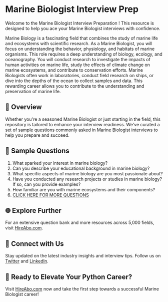# Marine Biologist Interview Prep

Welcome to the Marine Biologist Interview Preparation ! This resource is designed to help you ace your Marine Biologist interviews with confidence.

Marine Biology is a fascinating field that combines the study of marine life and ecosystems with scientific research. As a Marine Biologist, you will focus on understanding the behavior, physiology, and habitats of marine organisms. This role requires a deep understanding of biology, ecology, and oceanography. You will conduct research to investigate the impacts of human activities on marine life, study the effects of climate change on marine ecosystems, and contribute to conservation efforts. Marine Biologists often work in laboratories, conduct field research on ships, or dive into the depths of the ocean to collect samples and data. This rewarding career allows you to contribute to the understanding and preservation of marine life.

## 🚀 Overview

Whether you're a seasoned Marine Biologist or just starting in the field, this repository is tailored to enhance your interview readiness. We've curated a set of sample questions commonly asked in Marine Biologist interviews to help you prepare and succeed.

## 📝 Sample Questions

1. What sparked your interest in marine biology?
2. Can you describe your educational background in marine biology?
3. What specific aspects of marine biology are you most passionate about?
4. Have you conducted any research projects or studies in marine biology? If so, can you provide examples?
5. How familiar are you with marine ecosystems and their components?
6. [CLICK HERE FOR MORE QUESTIONS](https://hireabo.com/job/5_1_7/Marine%20Biologist)

## 🌐 Explore Further

For an extensive question bank and more resources across 5,000 fields, visit [HireAbo.com](https://www.hireabo.com).

## 📱 Connect with Us

Stay updated on the latest industry insights and interview tips. Follow us on [Twitter](https://twitter.com/hireabo) and [LinkedIn](https://www.linkedin.com/in/hire-abo-3609972a8/).

## 🚀 Ready to Elevate Your Python Career?

Visit [HireAbo.com](https://www.hireabo.com) now and take the first step towards a successful Marine Biologist career!